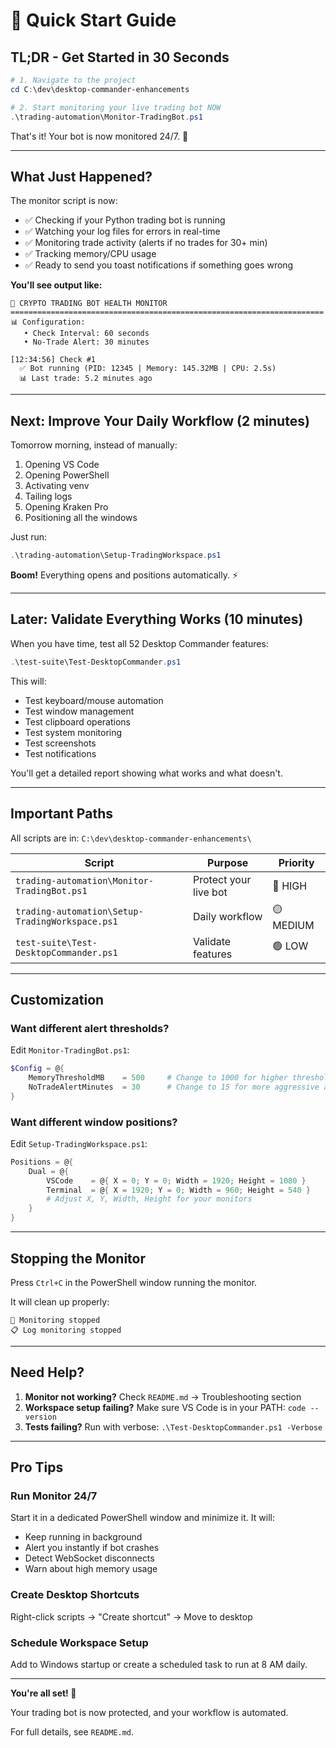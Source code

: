 # 🚀 Quick Start Guide

## TL;DR - Get Started in 30 Seconds

```powershell
# 1. Navigate to the project
cd C:\dev\desktop-commander-enhancements

# 2. Start monitoring your live trading bot NOW
.\trading-automation\Monitor-TradingBot.ps1
```

That's it! Your bot is now monitored 24/7. 🎉

---

## What Just Happened?

The monitor script is now:
- ✅ Checking if your Python trading bot is running
- ✅ Watching your log files for errors in real-time
- ✅ Monitoring trade activity (alerts if no trades for 30+ min)
- ✅ Tracking memory/CPU usage
- ✅ Ready to send you toast notifications if something goes wrong

**You'll see output like:**
```
🤖 CRYPTO TRADING BOT HEALTH MONITOR
======================================================================
📊 Configuration:
   • Check Interval: 60 seconds
   • No-Trade Alert: 30 minutes

[12:34:56] Check #1
  ✅ Bot running (PID: 12345 | Memory: 145.32MB | CPU: 2.5s)
  📊 Last trade: 5.2 minutes ago
```

---

## Next: Improve Your Daily Workflow (2 minutes)

Tomorrow morning, instead of manually:
1. Opening VS Code
2. Opening PowerShell
3. Activating venv
4. Tailing logs
5. Opening Kraken Pro
6. Positioning all the windows

Just run:
```powershell
.\trading-automation\Setup-TradingWorkspace.ps1
```

**Boom!** Everything opens and positions automatically. ⚡

---

## Later: Validate Everything Works (10 minutes)

When you have time, test all 52 Desktop Commander features:

```powershell
.\test-suite\Test-DesktopCommander.ps1
```

This will:
- Test keyboard/mouse automation
- Test window management
- Test clipboard operations
- Test system monitoring
- Test screenshots
- Test notifications

You'll get a detailed report showing what works and what doesn't.

---

## Important Paths

All scripts are in: `C:\dev\desktop-commander-enhancements\`

| Script | Purpose | Priority |
|--------|---------|----------|
| `trading-automation\Monitor-TradingBot.ps1` | Protect your live bot | 🔴 HIGH |
| `trading-automation\Setup-TradingWorkspace.ps1` | Daily workflow | 🟡 MEDIUM |
| `test-suite\Test-DesktopCommander.ps1` | Validate features | 🟢 LOW |

---

## Customization

### Want different alert thresholds?

Edit `Monitor-TradingBot.ps1`:
```powershell
$Config = @{
    MemoryThresholdMB    = 500     # Change to 1000 for higher threshold
    NoTradeAlertMinutes  = 30      # Change to 15 for more aggressive alerts
}
```

### Want different window positions?

Edit `Setup-TradingWorkspace.ps1`:
```powershell
Positions = @{
    Dual = @{
        VSCode    = @{ X = 0; Y = 0; Width = 1920; Height = 1080 }
        Terminal  = @{ X = 1920; Y = 0; Width = 960; Height = 540 }
        # Adjust X, Y, Width, Height for your monitors
    }
}
```

---

## Stopping the Monitor

Press `Ctrl+C` in the PowerShell window running the monitor.

It will clean up properly:
```
🛑 Monitoring stopped
📋 Log monitoring stopped
```

---

## Need Help?

1. **Monitor not working?** Check `README.md` → Troubleshooting section
2. **Workspace setup failing?** Make sure VS Code is in your PATH: `code --version`
3. **Tests failing?** Run with verbose: `.\Test-DesktopCommander.ps1 -Verbose`

---

## Pro Tips

### Run Monitor 24/7
Start it in a dedicated PowerShell window and minimize it. It will:
- Keep running in background
- Alert you instantly if bot crashes
- Detect WebSocket disconnects
- Warn about high memory usage

### Create Desktop Shortcuts
Right-click scripts → "Create shortcut" → Move to desktop

### Schedule Workspace Setup
Add to Windows startup or create a scheduled task to run at 8 AM daily.

---

**You're all set! 🎉**

Your trading bot is now protected, and your workflow is automated.

For full details, see `README.md`.
